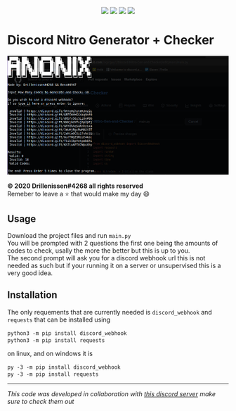 <p align="center">
<img src=https://img.shields.io/github/issues/logicguy1/Discord-Nitro-Gen-and-Checker?style=flat-square&logo=appveyor&color=informational />
<img src=https://img.shields.io/github/license/logicguy1/Discord-Nitro-Gen-and-Checker?style=flat-square&logo=appveyor&color=informational />
<img src=https://img.shields.io/github/stars/logicguy1/Discord-Nitro-Gen-and-Checker?style=flat-square&logo=appveyor&color=blue />
<img src=https://img.shields.io/github/forks/logicguy1/Discord-Nitro-Gen-and-Checker?style=flat-square&logo=appveyor&color=blue />
</p>

# Discord Nitro Generator + Checker
<p align="center">
<img src="example.png" />
</p>

**© 2020 Drillenissen#4268 all rights reserved**  
Remeber to leave a ⭐ that would make my day 😄

## Usage
Download the project files and run `main.py`  
You will be prompted with 2 questions the first one being the amounts of codes to check, usally the more the better but this is up to you.  
The second prompt will ask you for a discord webhook url this is not needed as such but if your running it on a server or unsupervised this is a very good idea.

## Installation
The only requements that are currently needed is `discord_webhook` and `requests` that can be installed using 
```
python3 -m pip install discord_webhook
python3 -m pip install requests
```
on linux, and on windows it is 
```
py -3 -m pip install discord_webhook
py -3 -m pip install requests
```

---

*This code was developed in collaboration with [this discord server](https://discord.gg/TMshrBeyHE) make sure to check them out*
